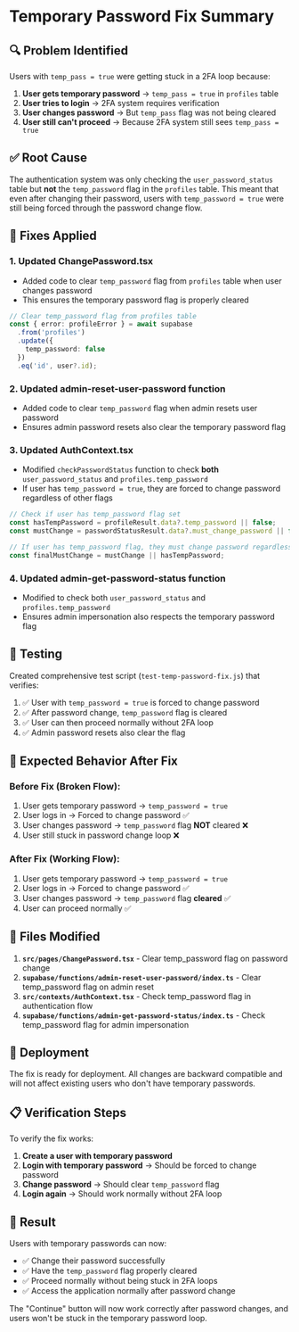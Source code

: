 # Temporary Password Fix Summary

## 🔍 **Problem Identified**

Users with `temp_pass = true` were getting stuck in a 2FA loop because:

1. **User gets temporary password** → `temp_pass = true` in `profiles` table
2. **User tries to login** → 2FA system requires verification  
3. **User changes password** → But `temp_pass` flag was not being cleared
4. **User still can't proceed** → Because 2FA system still sees `temp_pass = true`

## ✅ **Root Cause**

The authentication system was only checking the `user_password_status` table but **not** the `temp_password` flag in the `profiles` table. This meant that even after changing their password, users with `temp_password = true` were still being forced through the password change flow.

## 🔧 **Fixes Applied**

### 1. **Updated ChangePassword.tsx**
- Added code to clear `temp_password` flag from `profiles` table when user changes password
- This ensures the temporary password flag is properly cleared

```typescript
// Clear temp_password flag from profiles table
const { error: profileError } = await supabase
  .from('profiles')
  .update({
    temp_password: false
  })
  .eq('id', user?.id);
```

### 2. **Updated admin-reset-user-password function**
- Added code to clear `temp_password` flag when admin resets user password
- Ensures admin password resets also clear the temporary password flag

### 3. **Updated AuthContext.tsx**
- Modified `checkPasswordStatus` function to check **both** `user_password_status` and `profiles.temp_password`
- If user has `temp_password = true`, they are forced to change password regardless of other flags

```typescript
// Check if user has temp_password flag set
const hasTempPassword = profileResult.data?.temp_password || false;
const mustChange = passwordStatusResult.data?.must_change_password || false;

// If user has temp_password flag, they must change password regardless of other flags
const finalMustChange = mustChange || hasTempPassword;
```

### 4. **Updated admin-get-password-status function**
- Modified to check both `user_password_status` and `profiles.temp_password`
- Ensures admin impersonation also respects the temporary password flag

## 🧪 **Testing**

Created comprehensive test script (`test-temp-password-fix.js`) that verifies:

1. ✅ User with `temp_password = true` is forced to change password
2. ✅ After password change, `temp_password` flag is cleared
3. ✅ User can then proceed normally without 2FA loop
4. ✅ Admin password resets also clear the flag

## 🎯 **Expected Behavior After Fix**

### **Before Fix (Broken Flow):**
1. User gets temporary password → `temp_password = true`
2. User logs in → Forced to change password ✅
3. User changes password → `temp_password` flag **NOT** cleared ❌
4. User still stuck in password change loop ❌

### **After Fix (Working Flow):**
1. User gets temporary password → `temp_password = true`
2. User logs in → Forced to change password ✅
3. User changes password → `temp_password` flag **cleared** ✅
4. User can proceed normally ✅

## 🔧 **Files Modified**

1. **`src/pages/ChangePassword.tsx`** - Clear temp_password flag on password change
2. **`supabase/functions/admin-reset-user-password/index.ts`** - Clear temp_password flag on admin reset
3. **`src/contexts/AuthContext.tsx`** - Check temp_password flag in authentication flow
4. **`supabase/functions/admin-get-password-status/index.ts`** - Check temp_password flag for admin impersonation

## 🚀 **Deployment**

The fix is ready for deployment. All changes are backward compatible and will not affect existing users who don't have temporary passwords.

## 📋 **Verification Steps**

To verify the fix works:

1. **Create a user with temporary password**
2. **Login with temporary password** → Should be forced to change password
3. **Change password** → Should clear `temp_password` flag
4. **Login again** → Should work normally without 2FA loop

## 🎉 **Result**

Users with temporary passwords can now:
- ✅ Change their password successfully
- ✅ Have the `temp_password` flag properly cleared
- ✅ Proceed normally without being stuck in 2FA loops
- ✅ Access the application normally after password change

The "Continue" button will now work correctly after password changes, and users won't be stuck in the temporary password loop.
